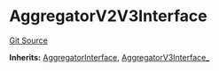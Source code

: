 # AggregatorV2V3Interface
[Git Source](https://github.com/larrythecucumber321/protocol/blob/77d337b8595ba96d069ded321419b36a61984170/contracts/plugins/mocks/EACAggregatorProxyMock.sol)

**Inherits:**
[AggregatorInterface](/contracts/plugins/mocks/EACAggregatorProxyMock.sol/interface.AggregatorInterface.md), [AggregatorV3Interface_](/contracts/plugins/mocks/EACAggregatorProxyMock.sol/interface.AggregatorV3Interface_.md)


